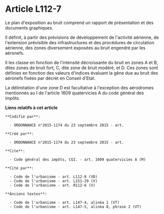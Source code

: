 # Article L112-7

Le plan d'exposition au bruit comprend un rapport de présentation et des documents graphiques.

Il définit, à partir des prévisions de développement de l'activité aérienne, de l'extension prévisible des infrastructures et
des procédures de circulation aérienne, des zones diversement exposées au bruit engendré par les aéronefs.

Il les classe en fonction de l'intensité décroissante du bruit en zones A et B, dites zones de bruit fort, C, dite zone de
bruit modéré, et D. Ces zones sont définies en fonction des valeurs d'indices évaluant la gêne due au bruit des aéronefs
fixées par décret en Conseil d'Etat.

La délimitation d'une zone D est facultative à l'exception des aérodromes mentionnés au I de l'article 1609 quatervicies A du
code général des impôts.

**Liens relatifs à cet article**

	**Codifié par**:

	  - ORDONNANCE n°2015-1174 du 23 septembre 2015 - art.

	**Créé par**:

	  - ORDONNANCE n°2015-1174 du 23 septembre 2015 - art.

	**Cite**:

	  - Code général des impôts, CGI. - art. 1609 quatervicies A (M)

	**Cité par**:

	  - Code de l'urbanisme - art. L112-8 (VD)
	  - Code de l'urbanisme - art. L151-29 (V)
	  - Code de l'urbanisme - art. R112-6 (V)

	**Anciens textes**:

	  - Code de l'urbanisme - art. L147-4, alinéa 1 (VT)
	  - Code de l'urbanisme - art. L147-5, alinéa 8, phrase 2 (VT)
